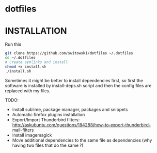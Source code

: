 dotfiles
========

# INSTALLATION

Run this
```sh
git clone https://github.com/switowski/dotfiles ~/.dotfiles
cd ~/.dotfiles
# Create symlinks and install
chmod +x install.sh
./install.sh
```

Sometimes it might be better to install dependencies first,
so first the software is installed by install-deps.sh script
and then the config files are replaced with my files.


TODO:
* Install sublime, package manager, packages and snippets
* Automatic firefox plugins installation
* Export/Import Thunderbird filters: http://askubuntu.com/questions/184288/how-to-export-thunderbird-mail-filters
* Install imagemagick
* Move additional dependencies to the same file as dependencies (why having two files that do the same ?)